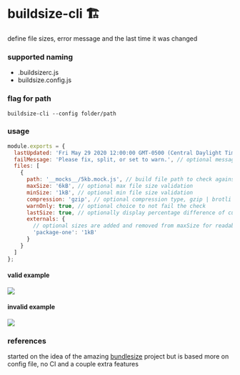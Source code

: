 # buildsize-cli 🏗️

define file sizes, error message and the last time it was changed

### supported naming

- .buildsizerc.js
- buildsize.config.js

### flag for path

```shell
buildsize-cli --config folder/path
```

### usage

```js
module.exports = {
  lastUpdated: 'Fri May 29 2020 12:00:00 GMT-0500 (Central Daylight Time)', // optional timestamp
  failMessage: 'Please fix, split, or set to warn.', // optional message to display on failed check
  files: [
    {
      path: '__mocks__/5kb.mock.js', // build file path to check against
      maxSize: '6kB', // optional max file size validation
      minSize: '1kB', // optional min file size validation
      compression: 'gzip', // optional compression type, gzip | brotli
      warnOnly: true, // optional choice to not fail the check
      lastSize: true, // optionally display percentage difference of current size and last set max size
      externals: {
        // optional sizes are added and removed from maxSize for readabliity
        'package-one': '1kB'
      }
    }
  ]
};
```

#### valid example

![](https://i.imgur.com/OhYdEHc.png)

#### invalid example

![](https://i.imgur.com/qn9c8Lq.png)

### references

started on the idea of the amazing [bundlesize](https://github.com/siddharthkp/bundlesize) project but is based more on config file, no CI and a couple extra features

